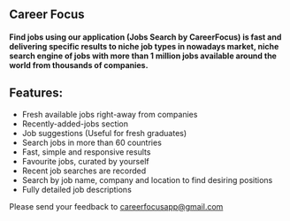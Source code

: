
## Career Focus

#### Find jobs using our application (Jobs Search by CareerFocus) is fast and delivering specific results to niche job types in nowadays market, niche search engine of jobs with more than 1 million jobs available around the world from thousands of companies.

## Features: 
+ Fresh available jobs right-away from companies
+ Recently-added-jobs section
+ Job suggestions (Useful for fresh graduates)
+ Search jobs in more than 60 countries
+ Fast, simple and responsive results
+ Favourite jobs, curated by yourself
+ Recent job searches are recorded 
+ Search by job name, company and location to find desiring positions
+ Fully detailed job descriptions


Please send your feedback to careerfocusapp@gmail.com 
